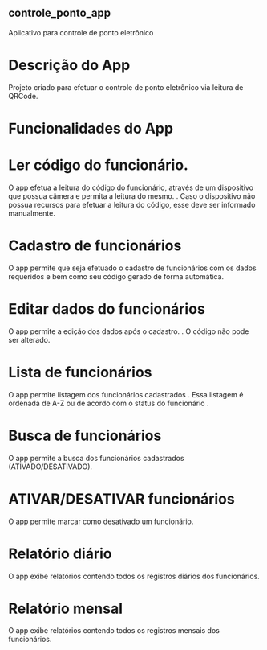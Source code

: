 ## controle_ponto_app

Aplicativo para controle de ponto eletrônico

# Descrição do App

Projeto criado para efetuar o controle de ponto eletrônico via leitura de QRCode.

# Funcionalidades do App

# Ler código do funcionário.

O app efetua a leitura do código do funcionário, através de um dispositivo que possua câmera e permita a leitura do mesmo. 
. Caso o dispositivo não possua recursos para efetuar a leitura do código, esse deve ser informado manualmente.

# Cadastro de funcionários

O app permite que seja efetuado o cadastro de funcionários com os dados requeridos e bem como seu código gerado de forma automática.
# Editar dados do funcionários
O app permite a edição dos dados após o cadastro.
. O código não pode ser alterado.
# Lista de funcionários
O app permite listagem dos funcionários cadastrados
.  Essa listagem é  ordenada  de A-Z ou de acordo com o status do funcionário .
# Busca de funcionários
O app permite a busca dos funcionários cadastrados
(ATIVADO/DESATIVADO).
# ATIVAR/DESATIVAR funcionários
O app permite marcar como desativado um funcionário.
# Relatório diário 
O app exibe relatórios contendo todos os registros diários dos funcionários.
# Relatório mensal
O app exibe relatórios contendo todos os registros mensais dos funcionários.

